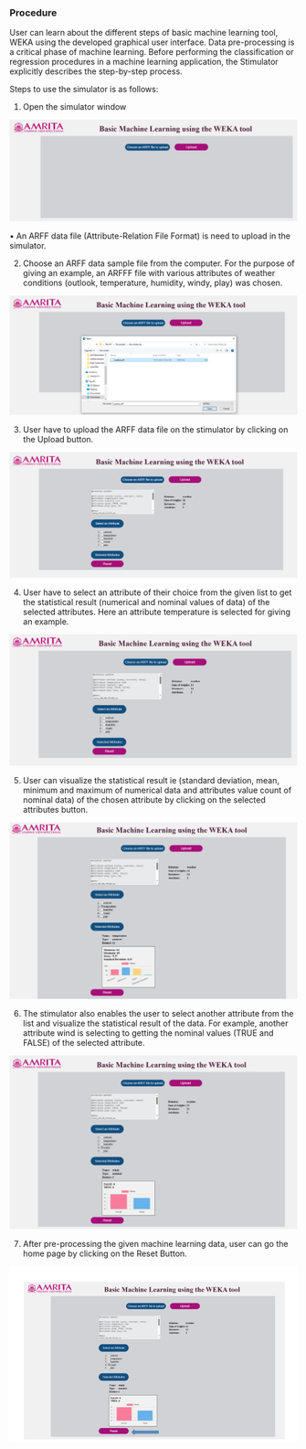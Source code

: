 ### Procedure

User can learn about the different steps of basic machine learning tool, WEKA using the developed graphical user interface. Data pre-processing is a critical phase of machine learning. Before performing the classification or regression procedures in a machine learning application, the Stimulator explicitly describes the step-by-step process. 

Steps to use the simulator is as follows:

1.	Open the simulator window

<img src="images/1.png" title="" />

•	An ARFF data file (Attribute-Relation File Format) is need to upload in the simulator.


2.	Choose an ARFF data sample file from the computer. For the purpose of giving an example, an ARFFF file with various attributes of weather conditions (outlook, temperature, humidity, windy, play) was chosen.

<img src="images/2.png" title="" />


3.	User have to upload the ARFF data file on the stimulator by clicking on the Upload button.

<img src="images/3.png" title="" />
 

4.	User have to select an attribute of their choice from the given list to get the statistical result (numerical and nominal values of data) of the selected attributes. Here an attribute temperature is selected for giving an example.

<img src="images/4.png" title="" />


5. User can visualize the statistical result ie (standard deviation, mean, minimum and maximum of numerical data and attributes value count of nominal data) of the chosen attribute by clicking on the selected attributes button.

<img src="images/5.png" title="" />


6.	The stimulator also enables the user to select another attribute from the list and visualize the statistical result of the data. For example, another attribute wind is selecting to getting the nominal values (TRUE and FALSE) of the selected attribute. 

<img src="images/6.png" title="" />


7.	After pre-processing the given machine learning data, user can go the home page by clicking on the Reset Button.

<img src="images/7.png" title="" />
